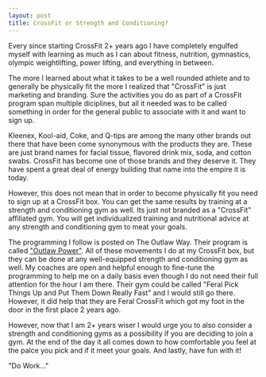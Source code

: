 ```yaml
---
layout: post
title: CrossFit or Strength and Conditioning?
---
```

Every since starting CrossFit 2+ years ago I have completely engulfed myself with learning as much as I can about fitness, nutrition, gymnastics, olympic weightlifting, power lifting, and everything in between.

The more I learned about what it takes to be a well rounded athlete and to generally be physically fit the more I realized that "CrossFit" is just marketing and branding. Sure the activities you do as part of a CrossFit program span multiple diciplines, but all it needed was to be called something in order for the general public to associate with it and want to sign up.

Kleenex, Kool-aid, Coke, and Q-tips are among the many other brands out there that have been come synonymous with the products they are. These are just brand names for facial tissue, flavored drink mix, soda, and cotton swabs. CrossFit has become one of those brands and they deserve it. They have spent a great deal of energy building that name into the empire it is today.

However, this does not mean that in order to become physically fit you need to sign up at a CrossFit box. You can get the same results by training at a strength and conditioning gym as well. Its just not branded as a "CrossFit" affiliated gym. You will get individualized training and nutritional advice at any strength and conditioning gym to meat your goals.

The programming I follow is posted on The Outlaw Way. Their program is called ["Outlaw Power"](http://theoutlawway.com/category/outlawpower/). All of these movements I do at my CrossFit box, but they can be done at any well-equipped strength and conditioning gym as well. My coaches are open and helpful enough to fine-tune the programming to help me on a daily basis even though I do not need their full attention for the hour I am there. Their gym could be called "Feral Pick Things Up and Put Them Down Really Fast" and I would still go there. However, it did help that they are Feral CrossFit which got my foot in the door in the first place 2 years ago.

However, now that I am 2+ years wiser I would urge you to also consider a strength and conditioning gyms as a possibility if you are deciding to join a gym. At the end of the day it all comes down to how comfortable you feel at the palce you pick and if it meet your goals. And lastly, have fun with it!

"Do Work..."